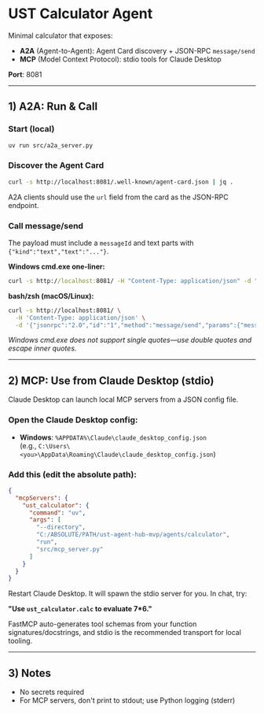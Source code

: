 # UST Calculator Agent

Minimal calculator that exposes:
- **A2A** (Agent-to-Agent): Agent Card discovery + JSON-RPC `message/send`
- **MCP** (Model Context Protocol): stdio tools for Claude Desktop

**Port**: 8081

---

## 1) A2A: Run & Call

### Start (local)

```bash
uv run src/a2a_server.py
```

### Discover the Agent Card

```bash
curl -s http://localhost:8081/.well-known/agent-card.json | jq .
```

A2A clients should use the `url` field from the card as the JSON-RPC endpoint.

### Call message/send

The payload must include a `messageId` and text parts with `{"kind":"text","text":"..."}`.

**Windows cmd.exe one-liner:**

```bat
curl -s http://localhost:8081/ -H "Content-Type: application/json" -d "{\"jsonrpc\":\"2.0\",\"id\":\"1\",\"method\":\"message/send\",\"params\":{\"message\":{\"messageId\":\"demo-1\",\"role\":\"user\",\"parts\":[{\"kind\":\"text\",\"text\":\"7*6\"}]}}}"
```

**bash/zsh (macOS/Linux):**

```bash
curl -s http://localhost:8081/ \
  -H 'Content-Type: application/json' \
  -d '{"jsonrpc":"2.0","id":"1","method":"message/send","params":{"message":{"messageId":"demo-1","role":"user","parts":[{"kind":"text","text":"7*6"}]}}}'
```

*Windows cmd.exe does not support single quotes—use double quotes and escape inner quotes.*

---

## 2) MCP: Use from Claude Desktop (stdio)

Claude Desktop can launch local MCP servers from a JSON config file.

### Open the Claude Desktop config:

- **Windows**: `%APPDATA%\Claude\claude_desktop_config.json`  
  (e.g., `C:\Users\<you>\AppData\Roaming\Claude\claude_desktop_config.json`)

### Add this (edit the absolute path):

```json
{
  "mcpServers": {
    "ust_calculator": {
      "command": "uv",
      "args": [
        "--directory",
        "C:/ABSOLUTE/PATH/ust-agent-hub-mvp/agents/calculator",
        "run",
        "src/mcp_server.py"
      ]
    }
  }
}
```

Restart Claude Desktop. It will spawn the stdio server for you. In chat, try:

**"Use `ust_calculator.calc` to evaluate 7*6."**

FastMCP auto-generates tool schemas from your function signatures/docstrings, and stdio is the recommended transport for local tooling.

---

## 3) Notes

- No secrets required
- For MCP servers, don't print to stdout; use Python logging (stderr)